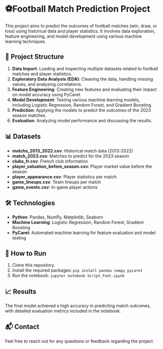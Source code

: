 # ⚽Football Match Prediction Project

This project aims to predict the outcomes of football matches (win, draw, or loss) using historical data and player statistics. It involves data exploration, feature engineering, and model development using various machine learning techniques.

## 📑 Project Structure
1. **Data Import**: Loading and inspecting multiple datasets related to football matches and player statistics.
2. **Exploratory Data Analysis (EDA)**: Cleaning the data, handling missing values, and analyzing correlations.
3. **Feature Engineering**: Creating new features and evaluating their impact on model accuracy using PyCaret.
4. **Model Development**: Testing various machine learning models, including Logistic Regression, Random Forest, and Gradient Boosting.
5. **Prediction**: Applying the models to predict the outcomes of the 2023 season matches.
6. **Evaluation**: Analyzing model performance and discussing the results.

## 📊 Datasets
- **matchs_2013_2022.csv**: Historical match data (2013-2022)
- **match_2023.csv**: Matches to predict for the 2023 season
- **clubs_fr.csv**: French club information
- **player_valuation_before_season.csv**: Player market value before the season
- **player_appearance.csv**: Player statistics per match
- **game_lineups.csv**: Team lineups per match
- **game_events.csv**: In-game player actions

## 🛠️ Technologies
- **Python**: Pandas, NumPy, Matplotlib, Seaborn
- **Machine Learning**: Logistic Regression, Random Forest, Gradient Boosting
- **PyCaret**: Automated machine learning for feature evaluation and model testing

## 🚀 How to Run
1. Clone this repository.
2. Install the required packages: `pip install pandas numpy pycaret`
3. Run the notebook: `jupyter notebook Script_Foot.ipynb`

## 📈 Results
The final model achieved a high accuracy in predicting match outcomes, with detailed evaluation metrics included in the notebook.

## 📬 Contact
Feel free to reach out for any questions or feedback regarding the project.

